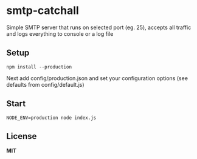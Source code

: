 # smtp-catchall

Simple SMTP server that runs on selected port (eg. 25), accepts all traffic and logs everything to console or a log file

## Setup

```
npm install --production
```

Next add config/production.json and set your configuration options (see defaults from config/default.js)

## Start

```
NODE_ENV=production node index.js
```

## License

**MIT**
